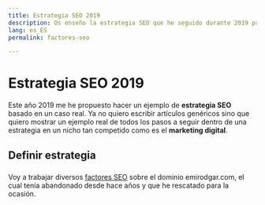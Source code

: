 ```yaml
---
title: Estrategia SEO 2019
description: Os enseño la estrategia SEO que he seguido durante 2019 para posicionarme
lang: es_ES
permalink: factores-seo

---
```


# Estrategia SEO 2019

Este año 2019 me he propuesto hacer un ejemplo de **estrategia SEO** basado en un caso real. Ya no quiero escribir artículos genéricos sino que quiero mostrar un ejemplo real de todos los pasos a seguir dentro de una estrategia en un nicho tan competido como es el **marketing digital**.

## Definir estrategia

### 

Voy a trabajar diversos [factores SEO](factores-se) sobre el dominio emirodgar.com, el cual tenía abandonado desde hace años y que he rescatado para la ocasión.


<!--stackedit_data:
eyJoaXN0b3J5IjpbLTE0NDc1NzIzMzMsLTE2NjY1NTc2NDBdfQ
==
-->